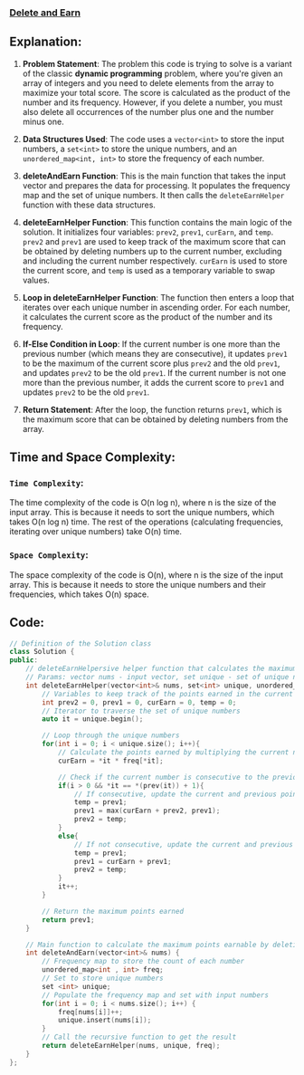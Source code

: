 ### [Delete and Earn](https://leetcode.com/problems/delete-and-earn/description/)

## Explanation:
1. **Problem Statement**: The problem this code is trying to solve is a variant of the classic **dynamic programming** problem, where you're given an array of integers and you need to delete elements from the array to maximize your total score. The score is calculated as the product of the number and its frequency. However, if you delete a number, you must also delete all occurrences of the number plus one and the number minus one.

2. **Data Structures Used**: The code uses a `vector<int>` to store the input numbers, a `set<int>` to store the unique numbers, and an `unordered_map<int, int>` to store the frequency of each number.

3. **deleteAndEarn Function**: This is the main function that takes the input vector and prepares the data for processing. It populates the frequency map and the set of unique numbers. It then calls the `deleteEarnHelper` function with these data structures.

4. **deleteEarnHelper Function**: This function contains the main logic of the solution. It initializes four variables: `prev2`, `prev1`, `curEarn`, and `temp`. `prev2` and `prev1` are used to keep track of the maximum score that can be obtained by deleting numbers up to the current number, excluding and including the current number respectively. `curEarn` is used to store the current score, and `temp` is used as a temporary variable to swap values.

5. **Loop in deleteEarnHelper Function**: The function then enters a loop that iterates over each unique number in ascending order. For each number, it calculates the current score as the product of the number and its frequency.

6. **If-Else Condition in Loop**: If the current number is one more than the previous number (which means they are consecutive), it updates `prev1` to be the maximum of the current score plus `prev2` and the old `prev1`, and updates `prev2` to be the old `prev1`. If the current number is not one more than the previous number, it adds the current score to `prev1` and updates `prev2` to be the old `prev1`.

7. **Return Statement**: After the loop, the function returns `prev1`, which is the maximum score that can be obtained by deleting numbers from the array.

## Time and Space Complexity:
### `Time Complexity`:
The time complexity of the code is O(n log n), where n is the size of the input array. This is because it needs to sort the unique numbers, which takes O(n log n) time. The rest of the operations (calculating frequencies, iterating over unique numbers) take O(n) time.

### `Space Complexity`:
The space complexity of the code is O(n), where n is the size of the input array. This is because it needs to store the unique numbers and their frequencies, which takes O(n) space.

## Code:
```cpp
// Definition of the Solution class
class Solution {
public:
    // deleteEarnHelpersive helper function that calculates the maximum points earnable by deleting numbers
    // Params: vector nums - input vector, set unique - set of unique numbers, unordered_map freq - frequency of each number
    int deleteEarnHelper(vector<int>& nums, set<int> unique, unordered_map<int, int> freq) {
        // Variables to keep track of the points earned in the current and previous two steps
        int prev2 = 0, prev1 = 0, curEarn = 0, temp = 0;
        // Iterator to traverse the set of unique numbers
        auto it = unique.begin();

        // Loop through the unique numbers
        for(int i = 0; i < unique.size(); i++){
            // Calculate the points earned by multiplying the current number with its frequency
            curEarn = *it * freq[*it];

            // Check if the current number is consecutive to the previous one
            if(i > 0 && *it == *(prev(it)) + 1){
                // If consecutive, update the current and previous points earned considering deletion
                temp = prev1;
                prev1 = max(curEarn + prev2, prev1);
                prev2 = temp;
            }
            else{
                // If not consecutive, update the current and previous points earned without deletion
                temp = prev1;
                prev1 = curEarn + prev1;
                prev2 = temp;
            }
            it++;
        }

        // Return the maximum points earned
        return prev1;
    }

    // Main function to calculate the maximum points earnable by deleting some numbers
    int deleteAndEarn(vector<int>& nums) {
        // Frequency map to store the count of each number
        unordered_map<int , int> freq;
        // Set to store unique numbers
        set <int> unique;
        // Populate the frequency map and set with input numbers
        for(int i = 0; i < nums.size(); i++) {
            freq[nums[i]]++;
            unique.insert(nums[i]);
        }
        // Call the recursive function to get the result
        return deleteEarnHelper(nums, unique, freq);
    }
};
```
